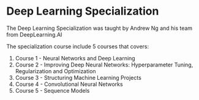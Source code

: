 # Deep Learning Specialization 
The Deep Learning Specialization was taught by Andrew Ng and his team from DeepLearning.AI

The specialization course include 5 courses that covers: 
1) Course 1 - Neural Networks and Deep Learning
2) Course 2 - Improving Deep Neural Networks: Hyperparameter Tuning, Regularization and Optimization
3) Course 3 - Structuring Machine Learning Projects
4) Course 4 - Convolutional Neural Networks
5) Course 5 - Sequence Models
